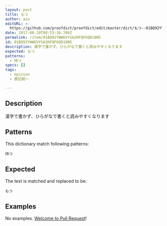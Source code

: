 ```yaml
---
layout: post
title: もつ
author: azu
editURL: >-
  https://github.com/proofdict/proofdict/edit/master/dict/もつ--01BQ92YWWGVYSA2HFQF6QD18N5.yml
date: 2017-08-20T08:53:10.706Z
permalink: /item/01BQ92YWWGVYSA2HFQF6QD18N5
id: 01BQ92YWWGVYSA2HFQF6QD18N5
description: 漢字で書かず、ひらがなで書くと読みやすくなります
expected: もつ
patterns:
  - 持つ
specs: []
tags:
  - opinion
  - 表記統一

---
```


## Description

漢字で書かず、ひらがなで書くと読みやすくなります

## Patterns

This dictionary match following patterns:

    持つ

## Expected

The text is matched and replaced to be:

    もつ

## Examples

No examples. [Welcome to Pull Request](https://github.com/proofdict/proofdict/edit/master/dict/もつ--01BQ92YWWGVYSA2HFQF6QD18N5.yml)!
